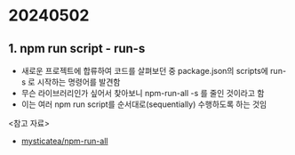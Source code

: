 # 20240502

## 1. npm run script - run-s

- 새로운 프로젝트에 합류하여 코드를 살펴보던 중 package.json의 scripts에 run-s 로 시작하는 명령어를 발견함
- 무슨 라이브러리인가 싶어서 찾아보니 npm-run-all -s 를 줄인 것이라고 함
- 이는 여러 npm run script를 순서대로(sequentially) 수행하도록 하는 것임

<참고 자료>

- [mysticatea/npm-run-all](https://github.com/mysticatea/npm-run-all/blob/master/docs/run-s.md)
